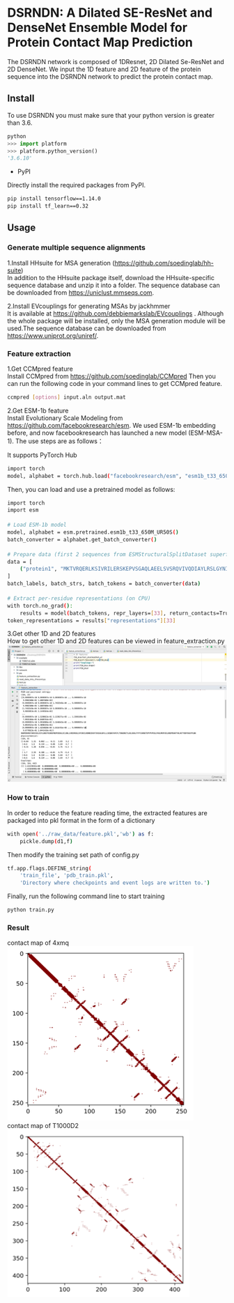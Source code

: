 # DSRNDN: A Dilated SE-ResNet and DenseNet Ensemble Model for Protein Contact Map Prediction
The DSRNDN network is composed of 1DResnet, 2D Dilated Se-ResNet and 2D DenseNet. We input the 1D feature and 2D feature of the protein sequence into the DSRNDN network to predict the protein contact map.

## Install

To use DSRNDN you must make sure that your python version is greater than 3.6.
```python
python
>>> import platform
>>> platform.python_version()
'3.6.10'
```

* PyPI  

Directly install the required packages from PyPI.

```bash
pip install tensorflow==1.14.0
pip install tf_learn==0.32

```

## Usage
### Generate multiple sequence alignments

1.Install HHsuite for MSA generation (https://github.com/soedinglab/hh-suite)</br>
In addition to the HHsuite package itself, download the HHsuite-specific sequence database and unzip it into a folder. The sequence database can be downloaded from https://uniclust.mmseqs.com.

2.Install EVcouplings for generating MSAs by jackhmmer </br>
It is available at https://github.com/debbiemarkslab/EVcouplings . Although the whole package will be installed, only the MSA generation module will be used.The sequence database can be downloaded from https://www.uniprot.org/uniref/.


### Feature extraction

1.Get CCMpred feature</br>
Install CCMpred from https://github.com/soedinglab/CCMpred
Then you can run the following code in your command lines to get CCMpred feature.
```bash
ccmpred [options] input.aln output.mat
```

2.Get ESM-1b feature</br>
Install Evolutionary Scale Modeling from https://github.com/facebookresearch/esm. We used ESM-1b embedding before, and now facebookresearch has launched a new model (ESM-MSA-1).
The use steps are as follows：

It supports PyTorch Hub
```bash
import torch
model, alphabet = torch.hub.load("facebookresearch/esm", "esm1b_t33_650M_UR50S")
```
Then, you can load and use a pretrained model as follows:
```bash
import torch
import esm

# Load ESM-1b model
model, alphabet = esm.pretrained.esm1b_t33_650M_UR50S()
batch_converter = alphabet.get_batch_converter()

# Prepare data (first 2 sequences from ESMStructuralSplitDataset superfamily / 4)
data = [
    ("protein1", "MKTVRQERLKSIVRILERSKEPVSGAQLAEELSVSRQVIVQDIAYLRSLGYNIVATPRGYVLAGG")
]
batch_labels, batch_strs, batch_tokens = batch_converter(data)

# Extract per-residue representations (on CPU)
with torch.no_grad():
    results = model(batch_tokens, repr_layers=[33], return_contacts=True)
token_representations = results["representations"][33]
```
3.Get other 1D and 2D features</br>
How to get other 1D and 2D features can be viewed in feature_extraction.py
![predicted contact map of 4xmq](https://github.com/yuminzhe/DSRNDN/blob/master/DSRNDN/pic/feature.jpg)<br>

### How to train
In order to reduce the feature reading time, the extracted features are packaged into pkl format in the form of a dictionary
```bash
with open('../raw_data/feature.pkl','wb') as f:
    pickle.dump(d1,f)
```
Then modify the training set path of config.py
```bash
tf.app.flags.DEFINE_string(
    'train_file', 'pdb_train.pkl',
    'Directory where checkpoints and event logs are written to.')
```
Finally, run the following command line to start training
```bash
python train.py
```

### Result
contact map of 4xmq
![predicted contact map of 4xmq](https://github.com/yuminzhe/DSRNDN/blob/master/DSRNDN/pic/4xmq.png)<br>
contact map of T1000D2
![predicted contact map of T1000D2](https://github.com/yuminzhe/DSRNDN/blob/master/DSRNDN/pic/T1000D2.png)<br>
